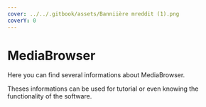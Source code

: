 ```yaml
---
cover: ../../.gitbook/assets/Banniière mreddit (1).png
coverY: 0
---
```


# MediaBrowser

Here you can find several informations about MediaBrowser.

Theses informations can be used for tutorial or even knowing the functionality of the software.

